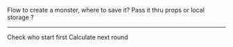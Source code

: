 Flow to create a monster, where to save it?
Pass it thru props or local storage ?

________________________________________________________________________________

Check who start first
Calculate next round



